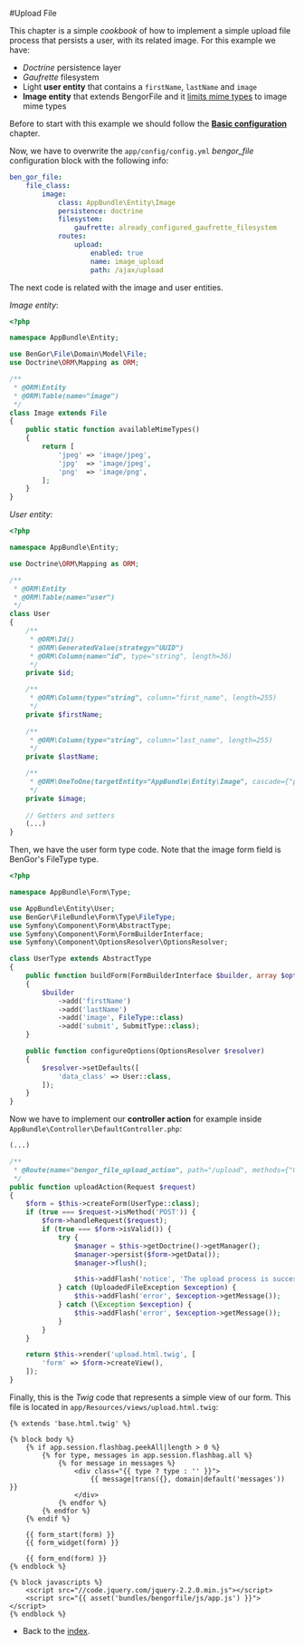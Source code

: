 #Upload File

This chapter is a simple *cookbook* of how to implement a simple upload file process that persists a user, with its
related image. For this example we have:
 * *Doctrine* persistence layer
 * *Gaufrette* filesystem
 * Light **user entity** that contains a `firstName`, `lastName` and `image`
 * **Image entity** that extends BengorFile and it [limits mime types](limit_mime_types.md) to image mime types

Before to start with this example we should follow the [**Basic configuration**](basic_configuration.md) chapter.

Now, we have to overwrite the `app/config/config.yml` *bengor_file* configuration block with the following info:
```yml
ben_gor_file:
    file_class:
        image:
            class: AppBundle\Entity\Image
            persistence: doctrine
            filesystem:                                     
                gaufrette: already_configured_gaufrette_filesystem
            routes:
                upload:
                    enabled: true
                    name: image_upload
                    path: /ajax/upload
```

The next code is related with the image and user entities.

*Image entity*:
```php
<?php

namespace AppBundle\Entity;

use BenGor\File\Domain\Model\File;
use Doctrine\ORM\Mapping as ORM;

/**
 * @ORM\Entity
 * @ORM\Table(name="image")
 */
class Image extends File
{
    public static function availableMimeTypes()
    {
        return [
            'jpeg' => 'image/jpeg',
            'jpg'  => 'image/jpeg',
            'png'  => 'image/png',
        ];
    }
}
```

*User entity*:
```php
<?php

namespace AppBundle\Entity;

use Doctrine\ORM\Mapping as ORM;

/**
 * @ORM\Entity
 * @ORM\Table(name="user")
 */
class User
{
    /**
     * @ORM\Id()
     * @ORM\GeneratedValue(strategy="UUID")
     * @ORM\Column(name="id", type="string", length=36)
     */
    private $id;

    /**
     * @ORM\Column(type="string", column="first_name", length=255)
     */
    private $firstName;
    
    /**
     * @ORM\Column(type="string", column="last_name", length=255)
     */
    private $lastName;

    /**
     * @ORM\OneToOne(targetEntity="AppBundle\Entity\Image", cascade={"persist"})
     */
    private $image;
    
    // Getters and setters
    (...)
}
```

Then, we have the user form type code. Note that the image form field is BenGor's FileType type. 
```php
<?php

namespace AppBundle\Form\Type;

use AppBundle\Entity\User;
use BenGor\FileBundle\Form\Type\FileType;
use Symfony\Component\Form\AbstractType;
use Symfony\Component\Form\FormBuilderInterface;
use Symfony\Component\OptionsResolver\OptionsResolver;

class UserType extends AbstractType
{
    public function buildForm(FormBuilderInterface $builder, array $options)
    {
        $builder
            ->add('firstName')
            ->add('lastName')
            ->add('image', FileType::class)
            ->add('submit', SubmitType::class);
    }

    public function configureOptions(OptionsResolver $resolver)
    {
        $resolver->setDefaults([
            'data_class' => User::class,
        ]);
    }
}
```

Now we have to implement our **controller action** for example inside `AppBundle\Controller\DefaultController.php`:
```php
(...)

/**
 * @Route(name="bengor_file_upload_action", path="/upload", methods={"GET", "POST"})
 */
public function uploadAction(Request $request)
{
    $form = $this->createForm(UserType::class);
    if (true === $request->isMethod('POST')) {
        $form->handleRequest($request);
        if (true === $form->isValid()) {
            try {
                $manager = $this->getDoctrine()->getManager();
                $manager->persist($form->getData());
                $manager->flush();

                $this->addFlash('notice', 'The upload process is successfully done');
            } catch (UploadedFileException $exception) {
                $this->addFlash('error', $exception->getMessage());
            } catch (\Exception $exception) {
                $this->addFlash('error', $exception->getMessage());
            }
        }
    }

    return $this->render('upload.html.twig', [
        'form' => $form->createView(),
    ]);
}
```


Finally, this is the  *Twig* code that represents a simple view of our form. This file is located in
`app/Resources/views/upload.html.twig`:
```twig
{% extends 'base.html.twig' %}

{% block body %}
    {% if app.session.flashbag.peekAll|length > 0 %}
        {% for type, messages in app.session.flashbag.all %}
            {% for message in messages %}
                <div class="{{ type ? type : '' }}">
                    {{ message|trans({}, domain|default('messages')) }}
                </div>
            {% endfor %}
        {% endfor %}
    {% endif %}

    {{ form_start(form) }}
    {{ form_widget(form) }}

    {{ form_end(form) }}
{% endblock %}

{% block javascripts %}
    <script src="//code.jquery.com/jquery-2.2.0.min.js"></script>
    <script src="{{ asset('bundles/bengorfile/js/app.js') }}"></script>
{% endblock %}
```

- Back to the [index](index.md).
